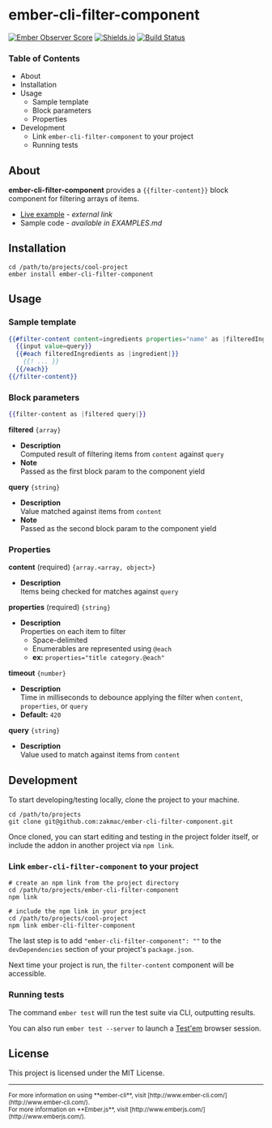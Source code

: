 # ember-cli-filter-component

[![Ember Observer Score](http://emberobserver.com/badges/ember-cli-filter-component.svg)](http://emberobserver.com/addons/ember-cli-filter-component)
[![Shields.io](https://img.shields.io/badge/tests-11%2F11-brightgreen.svg)](http://shields.io)
[![Build Status](https://travis-ci.org/zakmac/ember-cli-filter-component.svg?branch=feature)](https://travis-ci.org/zakmac/ember-cli-filter-component)

### Table of Contents
- About
- Installation
- Usage
  - Sample template
  - Block parameters
  - Properties
- Development
  - Link `ember-cli-filter-component` to your project
  - Running tests

## About

**ember-cli-filter-component** provides a `{{filter-content}}` block component for filtering arrays of items.

- [Live example](http://www.zak.xxx/ember-demos/filter-content-component) _- external link_
- Sample code _- available in EXAMPLES.md_


## Installation

```shell
cd /path/to/projects/cool-project
ember install ember-cli-filter-component
```


## Usage

### Sample template

```hbs  
{{#filter-content content=ingredients properties="name" as |filteredIngredients query|}}
  {{input value=query}}
  {{#each filteredIngredients as |ingredient|}}
    {{! ... }}
  {{/each}}
{{/filter-content}}
```

### Block parameters

```hbs
{{filter-content as |filtered query|}}
```

**filtered** `{array}`
- **Description**<br>Computed result of filtering items from `content` against `query`
- **Note**<br>Passed as the first block param to the component yield

**query** `{string}`
- **Description**<br>Value matched against items from `content`
- **Note**<br>Passed as the second block param to the component yield

### Properties

**content** (required) `{array.<array, object>}`
- **Description**<br>Items being checked for matches against `query`

**properties** (required) `{string}`
- **Description**<br>Properties on each item to filter
  - Space-delimited
  - Enumerables are represented using `@each`
  - **ex:** `properties="title category.@each"`

**timeout** `{number}`
- **Description**<br>Time in milliseconds to debounce applying the filter when `content`, `properties`, or `query`
- **Default:** `420`

**query** `{string}`
- **Description**<br>Value used to match against items from `content`


## Development

To start developing/testing locally, clone the project to your machine.

```shell
cd /path/to/projects
git clone git@github.com:zakmac/ember-cli-filter-component.git
```

Once cloned, you can start editing and testing in the project folder itself, or include the addon in another project via `npm link`.


### Link `ember-cli-filter-component` to your project

```shell
# create an npm link from the project directory
cd /path/to/projects/ember-cli-filter-component
npm link

# include the npm link in your project
cd /path/to/projects/cool-project
npm link ember-cli-filter-component
```

The last step is to add `"ember-cli-filter-component": ""` to the `devDependencies` section of your project's `package.json`.

Next time your project is run, the `filter-content` component will be accessible.


### Running tests

The command `ember test` will run the test suite via CLI, outputting results.

You can also run `ember test --server` to launch a [Test'em](https://github.com/testem/testem) browser session.


## License

This project is licensed under the MIT License.

---
<small>
For more information on using **ember-cli**, visit [http://www.ember-cli.com/](http://www.ember-cli.com/).<br>
For more information on **Ember.js**, visit [http://www.emberjs.com/](http://www.emberjs.com/).
</small>

